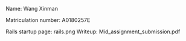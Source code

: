 Name: Wang Xinman

Matriculation number: A0180257E

Rails startup page: rails.png
Writeup: Mid_assignment_submission.pdf
